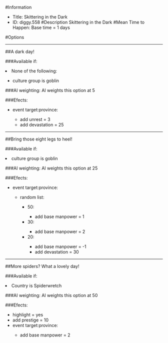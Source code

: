 #Information
 - Title: Skittering in the Dark
 - ID: diggy.558
#Description
Skittering in the Dark
#Mean Time to Happen:
Base time = 1 days

#Options

___
##A dark day!

###Available if:
<li>None of the following:</li><ul><li>culture group is goblin</li></ul>

###AI weighting:
AI weights this option at 5


###Efects:<ul><li>event target:province:</li><ul><li>add unrest = 3</li><li>add devastation = 25</li></ul></ul>

___
##Bring those eight legs to heel!

###Available if:
<li>culture group is goblin</li>

###AI weighting:
AI weights this option at 25


###Efects:<ul><li>event target:province:</li><ul><li>random list:</li><ul><li>50:</li><ul><li>add base manpower = 1</li></ul><li>30:</li><ul><li>add base manpower = 2</li></ul><li>20:</li><ul><li>add base manpower = -1</li><li>add devastation = 30</li></ul></ul></ul></ul>

___
##More spiders? What a lovely day!

###Available if:
<li>Country is Spiderwretch</li>

###AI weighting:
AI weights this option at 50


###Efects:<ul><li>highlight = yes</li><li>add prestige = 10</li><li>event target:province:</li><ul><li>add base manpower = 2</li></ul></ul>
